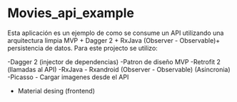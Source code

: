 # Movies_api_example

Esta aplicación es un ejemplo de como se consume un API utilizando una arquitectura limpia MVP + Dagger 2 + RxJava (Observer - Observable)+ persistencia de datos.
Para este projecto se utilizo:

-Dagger 2 (injector de dependencias)
-Patron de diseño MVP
-Retrofit 2 (llamadas al API)
-RxJava - Rxandroid (Observer - Observable) (Asincronia)
-Picasso - Cargar imagenes desde el API
- Material desing (frontend)
